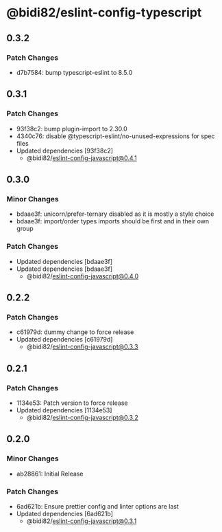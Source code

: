 # @bidi82/eslint-config-typescript

## 0.3.2

### Patch Changes

- d7b7584: bump typescript-eslint to 8.5.0

## 0.3.1

### Patch Changes

- 93f38c2: bump plugin-import to 2.30.0
- 4340c76: disable @typescript-eslint/no-unused-expressions for spec files
- Updated dependencies [93f38c2]
  - @bidi82/eslint-config-javascript@0.4.1

## 0.3.0

### Minor Changes

- bdaae3f: unicorn/prefer-ternary disabled as it is mostly a style choice
- bdaae3f: import/order types imports should be first and in their own group

### Patch Changes

- Updated dependencies [bdaae3f]
- Updated dependencies [bdaae3f]
  - @bidi82/eslint-config-javascript@0.4.0

## 0.2.2

### Patch Changes

- c61979d: dummy change to force release
- Updated dependencies [c61979d]
  - @bidi82/eslint-config-javascript@0.3.3

## 0.2.1

### Patch Changes

- 1134e53: Patch version to force release
- Updated dependencies [1134e53]
  - @bidi82/eslint-config-javascript@0.3.2

## 0.2.0

### Minor Changes

- ab28861: Initial Release

### Patch Changes

- 6ad621b: Ensure prettier config and linter options are last
- Updated dependencies [6ad621b]
  - @bidi82/eslint-config-javascript@0.3.1
